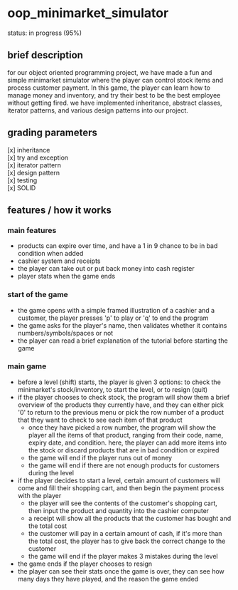 # oop_minimarket_simulator

status: in progress (95%)

## brief description

for our object oriented programming project, we have made a fun and simple minimarket simulator where the player can control stock items and process customer payment. In this game, the player can learn how to manage money and inventory, and try their best to be the best employee without getting fired. we have implemented inheritance, abstract classes, iterator patterns, and various design patterns into our project.

## grading parameters

[x] inheritance\
[x] try and exception\
[x] iterator pattern\
[x] design pattern\
[x] testing\
[x] SOLID

## features / how it works

### main features

- products can expire over time, and have a 1 in 9 chance to be in bad condition when added
- cashier system and receipts
- the player can take out or put back money into cash register
- player stats when the game ends 

### start of the game

- the game opens with a simple framed illustration of a cashier and a customer, the player presses 'p' to play or 'q' to end the program
- the game asks for the player's name, then validates whether it contains numbers/symbols/spaces or not
- the player can read a brief explanation of the tutorial before starting the game

### main game

- before a level (shift) starts, the player is given 3 options: to check the minimarket's stock/inventory, to start the level, or to resign (quit)
- if the player chooses to check stock, the program will show them a brief overview of the products they currently have, and they can either pick '0' to return to the previous menu or pick the row number of a product that they want to check to see each item of that product
  - once they have picked a row number, the program will show the player all the items of that product, ranging from their code, name, expiry date, and condition. here, the player can add more items into the stock or discard products that are in bad condition or expired
  - the game will end if the player runs out of money
  - the game will end if there are not enough products for customers during the level
- if the player decides to start a level, certain amount of customers will come and fill their shopping cart, and then begin the payment process with the player
  - the player will see the contents of the customer's shopping cart, then input the product and quantity into the cashier computer
  - a receipt will show all the products that the customer has bought and the total cost
  - the customer will pay in a certain amount of cash, if it's more than the total cost, the player has to give back the correct change to the customer
  - the game will end if the player makes 3 mistakes during the level
- the game ends if the player chooses to resign
- the player can see their stats once the game is over, they can see how many days they have played, and the reason the game ended
